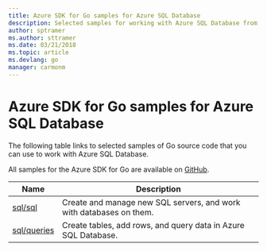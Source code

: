 ```yaml
---
title: Azure SDK for Go samples for Azure SQL Database 
description: Selected samples for working with Azure SQL Database from the Azure SDK for Go.
author: sptramer
ms.author: sttramer
ms.date: 03/21/2018
ms.topic: article
ms.devlang: go
manager: carmonm
---
```


# Azure SDK for Go samples for Azure SQL Database

The following table links to selected samples of Go source code that you can use to work with Azure SQL Database.

All samples for the Azure SDK for Go are available on [GitHub](https://github.com/Azure-Samples/azure-sdk-for-go-samples).

| Name | Description |
|------|-------------|
| [sql/sql](https://github.com/Azure-Samples/azure-sdk-for-go-samples/blob/master/sql/sql.go) | Create and manage new SQL servers, and work with databases on them. |
| [sql/queries](https://github.com/Azure-Samples/azure-sdk-for-go-samples/blob/master/sql/queries.go) | Create tables, add rows, and query data in Azure SQL Database. |
